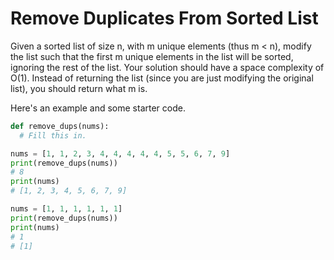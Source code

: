 # Remove Duplicates From Sorted List

Given a sorted list of size n, with m unique elements (thus m < n), modify the list such that the first m unique elements in the list will be sorted, ignoring the rest of the list. Your solution should have a space complexity of O(1). Instead of returning the list (since you are just modifying the original list), you should return what m is.

Here's an example and some starter code.

``` python
def remove_dups(nums):
  # Fill this in.

nums = [1, 1, 2, 3, 4, 4, 4, 4, 4, 5, 5, 6, 7, 9]
print(remove_dups(nums))
# 8
print(nums)
# [1, 2, 3, 4, 5, 6, 7, 9]

nums = [1, 1, 1, 1, 1, 1]
print(remove_dups(nums))
print(nums)
# 1
# [1]
```
